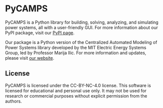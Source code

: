 # PyCAMPS

PyCAMPS is a Python library for building, solving, analyzing, and simulating power systems, all with a user-friendly GUI.
For more information about our PyPI package, visit our [PyPI page](https://pypi.org/project/PyCAMPS/#description).

Our package is a Python version of the Centralized Automated Modeling of Power Systems library developed by the MIT Electric
Energy Systems Group, led by Professor Marija Ilic. For more information and updates, please visit [our website](https://eesg.mit.edu/).


## License

PyCAMPS is licensed under the CC-BY-NC-4.0 license. This software is licensed for educational and personal use only. It may not be used for research or commercial purposes without explicit permission from the authors.
